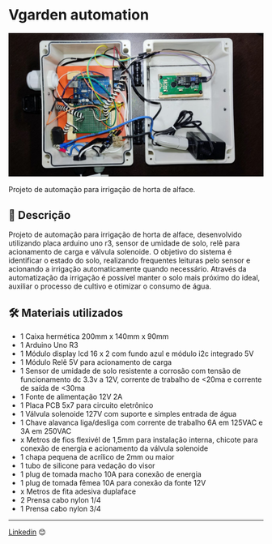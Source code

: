 # Vgarden automation

![vgarden](img/vgarden-inside.jpeg)

Projeto de automação para irrigação de horta de alface. 

## 🚀 Descrição

Projeto de automação para irrigação de horta de alface, desenvolvido utilizando placa arduino uno r3, sensor de umidade de solo, relê para acionamento de carga e válvula solenoide.
O objetivo do sistema é identificar o estado do solo, realizando frequentes leituras pelo sensor e acionando a irrigação automaticamente quando necessário.
Através da automatização da irrigação é possível manter o solo mais próximo do ideal, auxiliar o processo de cultivo e otimizar o consumo de água.

## 🛠 Materiais utilizados

* 1 Caixa hermética 200mm x 140mm x 90mm
* 1 Arduino Uno R3
* 1 Módulo display lcd 16 x 2 com fundo azul e módulo i2c integrado 5V
* 1 Módulo Relê 5V para acionamento de carga
* 1 Sensor de umidade de solo resistente a corrosão com tensão de funcionamento dc 3.3v a 12V, corrente de trabalho de <20ma e corrente de saída de <30ma
* 1 Fonte de alimentação 12V 2A
* 1 Placa PCB 5x7 para circuito eletrônico
* 1 Válvula solenoide 127V com suporte e simples entrada de água
* 1 Chave alavanca liga/desliga com corrente de trabalho 6A em 125VAC e 3A em 250VAC
* x Metros de fios flexivél de 1,5mm para instalação interna, chicote para conexão de energia e acionamento da válvula solenoide
* 1 chapa pequena de acrílico de 2mm ou maior
* 1 tubo de silicone para vedação do visor
* 1 plug de tomada macho 10A para conexão de energia
* 1 plug de tomada fêmea 10A para conexão da fonte 12V
* x Metros de fita adesiva duplaface
* 2 Prensa cabo nylon 1/4
* 1 Prensa cabo nylon 3/4

---
[Linkedin](https://www.linkedin.com/in/wellitonfernandes/) 😊